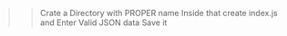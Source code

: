 >>Crate a Directory with PROPER name
>>Inside that create index.js and Enter Valid JSON data
>>Save it
